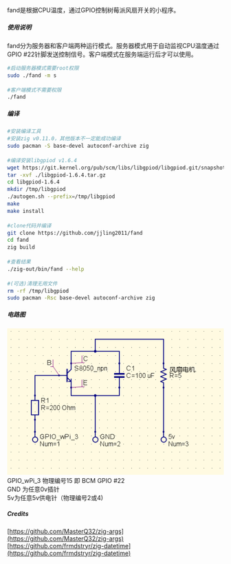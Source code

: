 fand是根据CPU温度，通过GPIO控制树莓派风扇开关的小程序。
  
##### 使用说明
fand分为服务器和客户端两种运行模式。服务器模式用于自动监视CPU温度通过GPIO #22针脚发送控制信号。客户端模式在服务端运行后才可以使用。  
```bash
#启动服务器模式需要root权限
sudo ./fand -m s

#客户端模式不需要权限
./fand
```
  
##### 编译
```bash
#安装编译工具
#安装zig v0.11.0，其他版本不一定能成功编译
sudo pacman -S base-devel autoconf-archive zig

#编译安装libgpiod v1.6.4
wget https://git.kernel.org/pub/scm/libs/libgpiod/libgpiod.git/snapshot/libgpiod-1.6.4.tar.gz
tar -xvf ./libgpiod-1.6.4.tar.gz
cd libgpiod-1.6.4
mkdir /tmp/libgpiod
./autogen.sh --prefix=/tmp/libgpiod
make
make install

#clone代码并编译
git clone https://github.com/jjling2011/fand
cd fand
zig build

#查看结果
./zig-out/bin/fand --help

#(可选)清理无用文件
rm -rf /tmp/libgpiod
sudo pacman -Rsc base-devel autoconf-archive zig
```
  
##### 电路图
![电路图](https://raw.githubusercontent.com/jjling2011/fand/rust/readme/circuit01.png)  
GPIO_wPi_3 物理编号15 即 BCM GPIO #22  
GND 为任意0v插针  
5v为任意5v供电针（物理编号2或4)  
  
##### Credits
[https://github.com/MasterQ32/zig-args](https://github.com/MasterQ32/zig-args)  
[https://github.com/frmdstryr/zig-datetime](https://github.com/frmdstryr/zig-datetime)  
